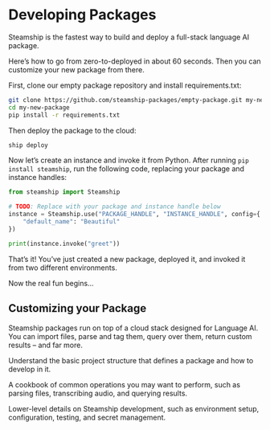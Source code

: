 <a id="developing-packages"></a>

# Developing Packages

Steamship is the fastest way to build and deploy a full-stack language AI package.

Here’s how to go from zero-to-deployed in about 60 seconds.
Then you can customize your new package from there.

First, clone our empty package repository and install requirements.txt:

```bash
git clone https://github.com/steamship-packages/empty-package.git my-new-package
cd my-new-package
pip install -r requirements.txt
```

Then deploy the package to the cloud:

```bash
ship deploy
```

<a id="creating-package-instances"></a>

Now let’s create an instance and invoke it from Python.
After running `pip install steamship`, run the following code, replacing your package and instance handles:

```python
from steamship import Steamship

# TODO: Replace with your package and instance handle below
instance = Steamship.use("PACKAGE_HANDLE", "INSTANCE_HANDLE", config={
    "default_name": "Beautiful"
})

print(instance.invoke("greet"))
```

That’s it!
You’ve just created a new package, deployed it, and invoked it from two different environments.

Now the real fun begins…

## Customizing your Package

Steamship packages run on top of a cloud stack designed for Language AI.
You can import files, parse and tag them, query over them, return custom results – and far more.

Understand the basic project structure that defines a package and how to develop in it.

A cookbook of common operations you may want to perform, such as parsing files, transcribing audio, and querying results.

Lower-level details on Steamship development, such as environment setup, configuration, testing, and secret management.
